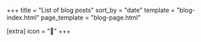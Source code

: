 +++
title = "List of blog posts"
sort_by = "date"
template = "blog-index.html"
page_template = "blog-page.html"

[extra]
icon = "📝"
+++
